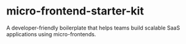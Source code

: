 # micro-frontend-starter-kit
A developer-friendly boilerplate that helps teams build scalable SaaS applications using micro-frontends.
